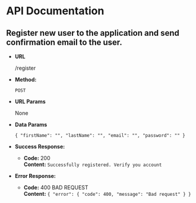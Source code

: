 # API Documentation

## Register new user to the application and send confirmation email to the user.
* **URL**

  /register

* **Method:**

  `POST`

*  **URL Params**

	None

* **Data Params**

	`{
		"firstName": "",
		"lastName": "",
		"email": "",
		"password": ""
	}`

* **Success Response:**

  * **Code:** 200 <br />
    **Content:** `Successfully registered. Verify you account`

* **Error Response:**

  * **Code:** 400 BAD REQUEST <br />
    **Content:**
    			`{
    				"error": {
       				 	"code": 400,
        				"message": "Bad request"
    				}
				}`